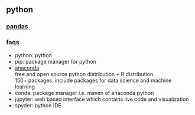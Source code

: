 ## python

### [pandas](https://www.youtube.com/watch?v=vmEHCJofslg&ab_channel=KeithGalli)

### faqs
- python: python
- pip: package manager for python
- [anaconda](https://www.youtube.com/watch?v=Uyeu3m3BSXw&ab_channel=TheDigitalSight)  
  free and open source python distribution + R distribution.  
  150+ packages. include packages for data science and machine learning
- conda: package manager i.e. maven of anaconda python
- jupyter: web based interface which contains live code and visualization 
- spyder: python IDE